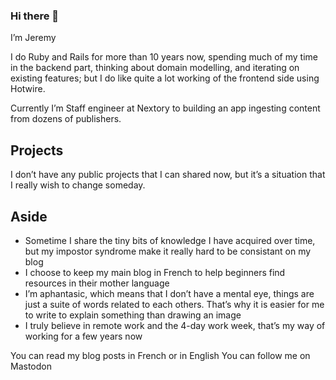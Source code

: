 ### Hi there 👋

I’m Jeremy

I do Ruby and Rails for more than 10 years now, spending much of my time in the backend part, thinking about domain modelling, and iterating on existing features; but I do like quite a lot working of the frontend side using Hotwire.

Currently I’m Staff engineer at Nextory to building an app ingesting content from dozens of publishers.

## Projects
I don’t have any public projects that I can shared now, but it’s a situation that I really wish to change someday.

## Aside
- Sometime I share the tiny bits of knowledge I have acquired over time, but my impostor syndrome make it really hard to be consistant on my blog
- I choose to keep my main blog in French to help beginners find resources in their mother language
- I’m aphantasic, which means that I don’t have a mental eye, things are just a suite of words related to each others. That’s why it is easier for me to write to explain something than drawing an image
- I truly believe in remote work and the 4-day work week, that’s my way of working for a few years now

You can read my blog posts in French or in English
You can follow me on Mastodon
